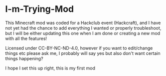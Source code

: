 # I-m-Trying-Mod
This Minecraft mod was coded for a Hackclub event (Hackcraft), and I have not yet had the chance to add everything I wanted or properly troubleshoot, but I will be either updating this one when I am done or creating a new mod with all the features!

Licensed under CC-BY-NC-ND-4.0, however if you want to edit/change things etc please ask me, I probably will say yes but also don't want certain things happening?

I hope I set this up right, this is my first mod
